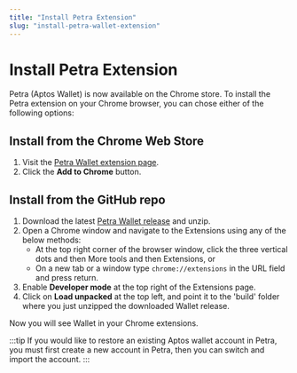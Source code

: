 ```yaml
---
title: "Install Petra Extension"
slug: "install-petra-wallet-extension"
---
```


# Install Petra Extension

Petra (Aptos Wallet) is now available on the Chrome store. To install the Petra extension on your Chrome browser, you can chose either of the following options:

## Install from the Chrome Web Store

1. Visit the [Petra Wallet extension page](https://chrome.google.com/webstore/detail/petra/ejjladinnckdgjemekebdpeokbikhfci).
2. Click the **Add to Chrome** button.

## Install from the GitHub repo

1. Download the latest [Petra Wallet release](https://github.com/aptos-labs/aptos-core/releases?q=wallet&expanded=true) and unzip.
2. Open a Chrome window and navigate to the Extensions using any of the below methods:
   - At the top right corner of the browser window, click the three vertical dots and then More tools and then Extensions, or
   - On a new tab or a window type `chrome://extensions` in the URL field and press return.
3. Enable **Developer mode** at the top right of the Extensions page.
4. Click on **Load unpacked** at the top left, and point it to the 'build' folder where you just unzipped the downloaded Wallet release.

Now you will see Wallet in your Chrome extensions.

:::tip
If you would like to restore an existing Aptos wallet account in Petra, you must first create a new account in Petra, then you can switch and import the account.
:::
